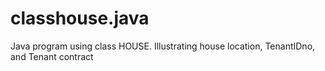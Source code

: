 # classhouse.java
Java program using class HOUSE. Illustrating house location, TenantIDno, and Tenant contract 
